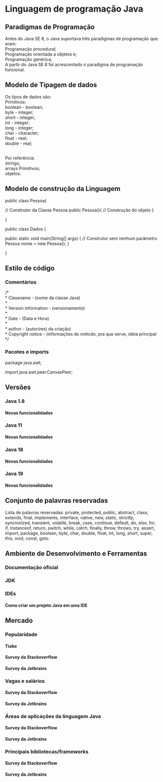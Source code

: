 # Linguagem de programação Java
  ## Paradigmas de Programação
  <p>Antes do Java SE 8, o Java suportava três paradigmas de programação que eram:<br>
  Programação procedural;<br>
  Programação orientada a objetos e;<br>
  Programação genérica;<br>
  A partir do  Java SE 8 foi acrescentado o paradigma de programação funcional.<br></p>

  ## Modelo de Tipagem de dados
  Os tipos de dados são:<br>
  Primitivos:<br>
  boolean - boolean;<br>
  byte - integer;<br>
  short - integer;<br>
  int - integer;<br>
  long - integer;<br>
  char - character;<br>
  float - real;<br>
  double - real;<br><br>

  Por referência:<br>
  strings;<br>
  arrays Primitivos;<br>
  objetos.<br>
  
  ## Modelo de construção da Linguagem
  public class Pessoa{

  // Construtor da Classe Pessoa
  public Pessoa(){
  // Construção do objeto
  }

  }

  public class Dados {


  public static void main(String[] args) {
  // Construtor sem nenhum parâmetro
  Pessoa nome = new Pessoa();
  }

  }

 
  ## Estilo de código
  <h3>Comentários</h3>
  /*<br>
   * Classname - (nome da classe Java)<br>
   *<br>
   * Version information - (versionamento)<br>
   *<br>
   * Date - (Data e Hora)<br>
   *<br>
   * author - (autor(res) da criação)<br>
   * Copyright notice - (informações do método, pra que serve, idéia principal<br>
   */
  
  <h3>Pacotes e imports</h3>

  package java.awt;

  import java.awt.peer.CanvasPeer;
  
  
  
  
  
  
  
  
  ## Versões
 
 ### Java 1.8
 #### Novas funcionalidades 
 ### Java 11
 #### Novas funcionalidades
 ### Java 18
 #### Novas funcionalidades
 ### Java 19 
 #### Novas funcionalidades
  
  ## Conjunto de palavras reservadas
  Lista de palavras reservadas: private, protected, public, abstract, class, extends, final, implements, interface, native, new, static, strictfp, syncronized,        transient, volatile, break, case, continue, default, do, else, for, if, instanceof, return, switch, while, catch, finally, throw, throws, try, assert, import, package, boolean, byte, char, double, float, int, long, short, super, this, void, const, goto.
  
  ## Ambiente de Desenvolvimento e Ferramentas
  ### Documentação oficial
  ### JDK
  ### IDEs
 #### Como criar um projeto Java em uma IDE
  ## Mercado
   ### Popularidade 
 #### Tiobe
 #### Survey da Stackoverflow 
 #### Survey da Jetbrains 
  ### Vagas e salários 
  #### Survey da Stackoverflow 
  #### Survey da Jetbrains  
  ### Áreas de aplicações da linguagem Java 
   #### Survey da Stackoverflow 
 #### Survey da Jetbrains  
  ### Principais bibliotecas/frameworks 
 #### Survey da Stackoverflow 
 #### Survey da Jetbrains  
